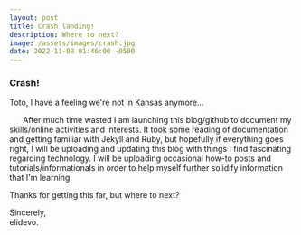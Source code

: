 ```yaml
---
layout: post
title: Crash landing!
description: Where to next?
image: /assets/images/crash.jpg
date: 2022-11-08 01:46:00 -0500
---
```


### Crash!

Toto, I have a feeling we're not in Kansas anymore...

&nbsp;&nbsp;&nbsp;&nbsp;&nbsp;&nbsp;After much time wasted I am launching this blog/github to document my skills/online activities and interests.  It took some reading of documentation and getting familiar with Jekyll and Ruby, but hopefully if everything goes right, I will be uploading and updating this blog with things I find fascinating regarding technology.  I will be uploading occasional how-to posts and tutorials/informationals in order to help myself further solidify information that I'm learning.

Thanks for getting this far, but where to next?


Sincerely, <br>
elidevo.